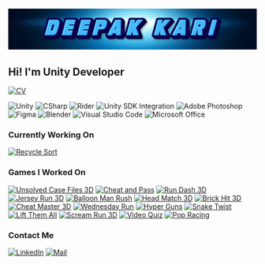 ![Deepak Kari](https://github.com/DeEpAkX44/DeEpAkX44/blob/main/Deepak%20Kari%20Header.png)

## Hi! I'm Unity Developer

[![CV](https://img.shields.io/badge/-CV%20Deepak%20Kari-090909?style=for-the-badge&logo=GoogleMessages)](https://drive.google.com/file/d/1BNPUKv0gXdieC66_XEuXkhJnZKP4fE3-/view?usp=sharing)

![Unity](https://img.shields.io/badge/-Unity-090909?style=for-the-badge&logo=unity)
![CSharp](https://img.shields.io/badge/-CSharp-090909?style=for-the-badge&logo=csharp&logoColor=37E1FF)
![Rider](https://img.shields.io/badge/-Rider-090909?style=for-the-badge&logo=rider&logoColor=FF8F2D)
![Unity SDK Integration](https://img.shields.io/badge/-Unity%20SDK%20Integration-090909?style=for-the-badge&logo=unity&logoColor=FFFFFF)
![Adobe Photoshop](https://img.shields.io/badge/-Adobe_Photoshop-090909?style=for-the-badge&logo=adobephotoshop&logoColor=007DFF)
![Figma](https://img.shields.io/badge/-Figma-090909?style=for-the-badge&logo=figma&logoColor=FF50A8)
![Blender](https://img.shields.io/badge/-Blender-090909?style=for-the-badge&logo=blender&logoColor=F4CA16)
![Visual Studio Code](https://img.shields.io/badge/-Visual%20Studio%20Code-090909?style=for-the-badge&logo=visualstudiocode&logoColor=0078D7)
![Microsoft Office](https://img.shields.io/badge/-Microsoft%20Office-090909?style=for-the-badge&logo=microsoftoffice&logoColor=D83B01)

### Currently Working On

[![Recycle Sort](https://img.shields.io/badge/-Recycle%20Sort-090909?style=for-the-badge&logo=YouTubeGaming)](https://play.google.com/store/apps/details?id=com.younickgames.recyclesort)

### Games I Worked On
[![Unsolved Case Files 3D](https://img.shields.io/badge/-Unsolved%20Case%20Files%203D-090909?style=for-the-badge&logo=GooglePlay)](https://play.google.com/store/apps/detailsid=com.meemeegames.unsolvedcasefiles&hl=en_US&pli=1)
[![Cheat and Pass](https://img.shields.io/badge/-Cheat%20and%20Pass-090909?style=for-the-badge&logo=GooglePlay)](https://play.google.com/store/apps/details?id=com.meemeegames.cheatandpass&hl=en_US)
[![Run Dash 3D](https://img.shields.io/badge/-Run%20Dash%203D-090909?style=for-the-badge&logo=GooglePlay)](https://play.google.com/store/apps/details?id=com.meemeegames.freerun&hl=en_US)
[![Jersey Run 3D](https://img.shields.io/badge/-Jersey%20Run%203D-090909?style=for-the-badge&logo=GooglePlay)](https://play.google.com/store/apps/details?id=com.fastfailgames.jerseydiyrun&hl=en_US)
[![Balloon Man Rush](https://img.shields.io/badge/-Balloon%20Man%20Rush-090909?style=for-the-badge&logo=GooglePlay)](https://play.google.com/store/apps/details?id=com.fastfailgames.balloonmanrun&hl=en_US)
[![Head Match 3D](https://img.shields.io/badge/-Head%20Match%203D-090909?style=for-the-badge&logo=GooglePlay)](https://play.google.com/store/apps/details?id=com.meemeegames.headmatch&hl=en_US)
[![Brick Hit 3D](https://img.shields.io/badge/-Brick%20Hit%203D-090909?style=for-the-badge&logo=GooglePlay)](https://play.google.com/store/apps/details?id=com.fastfailgames.brickfall99&hl=en_US)
[![Cheat Master 3D](https://img.shields.io/badge/-Cheat%20Master%203D-090909?style=for-the-badge&logo=GooglePlay)](https://play.google.com/store/apps/details?id=com.fastfailgames.cheatmaster&hl=en)
[![Wednesday Run](https://img.shields.io/badge/-Wednesday%20Run-090909?style=for-the-badge&logo=GooglePlay)](https://play.google.com/store/apps/details?id=com.meemeegames.wednesdayrun)
[![Hyper Guns](https://img.shields.io/badge/-Hyper%20Guns-090909?style=for-the-badge&logo=GooglePlay)](https://play.google.com/store/apps/details?id=com.tttgames.hyperguns)
[![Snake Twist](https://img.shields.io/badge/-Snake%20Twist-090909?style=for-the-badge&logo=GooglePlay)](https://play.google.com/store/apps/details?id=com.whitesungames.snaketwist)
[![Lift Them All](https://img.shields.io/badge/-Lift%20Them%20All-090909?style=for-the-badge&logo=GooglePlay)](https://play.google.com/store/apps/details?id=com.meemeegames.liftthemall&hl=en_US)
[![Scream Run 3D](https://img.shields.io/badge/-Scream%20Run%203D-090909?style=for-the-badge&logo=GooglePlay)](https://play.google.com/store/apps/details?id=com.fastfailgames.screamrun&hl=en_US)
[![Video Quiz](https://img.shields.io/badge/-Video%20Quiz-090909?style=for-the-badge&logo=GooglePlay)](https://play.google.com/store/apps/details?id=com.meemeegames.omeglegame&hl=en_US)
[![Pop Racing](https://img.shields.io/badge/-Pop%20Racing-090909?style=for-the-badge&logo=GooglePlay)](https://play.google.com/store/apps/details?id=com.meemeegames.popracing)

### Contact Me

[![LinkedIn](https://img.shields.io/badge/-LinkedIn-090909?style=for-the-badge&logo=linkedin&logoColor=0A66C2)](https://www.linkedin.com/in/deepak-kari)
[![Mail](https://img.shields.io/badge/-MailTo-090909?style=for-the-badge&logo=gmail&logoColor=FF0000)](mailto:deepak.kari88@gmail.com)



